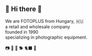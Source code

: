 ## 📸 Hi there 👋

We are FOTOPLUS from Hungary, 🇭🇺 <br>
a retail and wholesale company <br>
founded in 1990 <br>
specializing in photographic equipment. <br>
<br>
📷 🎥 🚚 🐕 🐈‍⬛ 🚵
